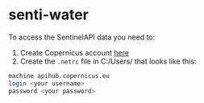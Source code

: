 # senti-water

To access the SentinelAPI data you need to:
1. Create Copernicus account [here](https://scihub.copernicus.eu/userguide/SelfRegistration)
2. Create the ```.netrc``` file in C:/Users/<User> that looks like this:
```bash
machine apihub.copernicus.eu
login <your username>
password <your password>
```